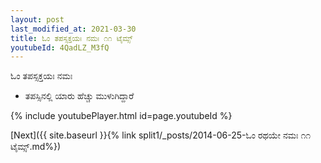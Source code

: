 ```yaml
---
layout: post
last_modified_at: 2021-03-30
title: ಓಂ ತಪಸ್ಸಕ್ತಯಃ ನಮಃ ೧೧ ಟೈಮ್ಸ್
youtubeId: 4QadLZ_M3fQ
---
```

 
 
 ಓಂ ತಪಸ್ಸಕ್ತಯಃ ನಮಃ  
 
 -  ತಪಸ್ಸಿನಲ್ಲಿ ಯಾರು ಹೆಚ್ಚು ಮುಳುಗಿದ್ದಾರೆ 
 
  
 
  
 
 
 
 
 
 


{% include youtubePlayer.html id=page.youtubeId %}
 
[Next]({{ site.baseurl }}{% link  split1/_posts/2014-06-25-ಓಂ ರಥಯೇ ನಮಃ ೧೧ ಟೈಮ್ಸ್.md%})
 

